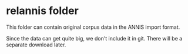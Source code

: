 relannis folder
===============

This folder can contain original corpus data in the ANNIS import format.

Since the data can get quite big, we don't include it in git.
There will be a separate download later.


